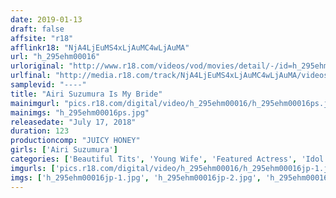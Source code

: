 ```yaml
---
date: 2019-01-13
draft: false
affsite: "r18"
afflinkr18: "NjA4LjEuMS4xLjAuMC4wLjAuMA"
url: "h_295ehm00016"
urloriginal: "http://www.r18.com/videos/vod/movies/detail/-/id=h_295ehm00016"
urlfinal: "http://media.r18.com/track/NjA4LjEuMS4xLjAuMC4wLjAuMA/videos/vod/movies/detail/-/id=h_295ehm00016"
samplevid: "----"
title: "Airi Suzumura Is My Bride"
mainimgurl: "pics.r18.com/digital/video/h_295ehm00016/h_295ehm00016ps.jpg"
mainimgs: "h_295ehm00016ps.jpg"
releasedate: "July 17, 2018"
duration: 123
productioncomp: "JUICY HONEY"
girls: ['Airi Suzumura']
categories: ['Beautiful Tits', 'Young Wife', 'Featured Actress', 'Idol & Celebrity']
imgurls: ['pics.r18.com/digital/video/h_295ehm00016/h_295ehm00016jp-1.jpg', 'pics.r18.com/digital/video/h_295ehm00016/h_295ehm00016jp-2.jpg', 'pics.r18.com/digital/video/h_295ehm00016/h_295ehm00016jp-3.jpg', 'pics.r18.com/digital/video/h_295ehm00016/h_295ehm00016jp-4.jpg', 'pics.r18.com/digital/video/h_295ehm00016/h_295ehm00016jp-5.jpg', 'pics.r18.com/digital/video/h_295ehm00016/h_295ehm00016jp-6.jpg', 'pics.r18.com/digital/video/h_295ehm00016/h_295ehm00016jp-7.jpg', 'pics.r18.com/digital/video/h_295ehm00016/h_295ehm00016jp-8.jpg', 'pics.r18.com/digital/video/h_295ehm00016/h_295ehm00016jp-9.jpg', 'pics.r18.com/digital/video/h_295ehm00016/h_295ehm00016jp-10.jpg', 'pics.r18.com/digital/video/h_295ehm00016/h_295ehm00016jp-11.jpg', 'pics.r18.com/digital/video/h_295ehm00016/h_295ehm00016jp-12.jpg', 'pics.r18.com/digital/video/h_295ehm00016/h_295ehm00016jp-13.jpg', 'pics.r18.com/digital/video/h_295ehm00016/h_295ehm00016jp-14.jpg', 'pics.r18.com/digital/video/h_295ehm00016/h_295ehm00016jp-15.jpg', 'pics.r18.com/digital/video/h_295ehm00016/h_295ehm00016jp-16.jpg', 'pics.r18.com/digital/video/h_295ehm00016/h_295ehm00016jp-17.jpg', 'pics.r18.com/digital/video/h_295ehm00016/h_295ehm00016jp-18.jpg', 'pics.r18.com/digital/video/h_295ehm00016/h_295ehm00016jp-19.jpg', 'pics.r18.com/digital/video/h_295ehm00016/h_295ehm00016jp-20.jpg']
imgs: ['h_295ehm00016jp-1.jpg', 'h_295ehm00016jp-2.jpg', 'h_295ehm00016jp-3.jpg', 'h_295ehm00016jp-4.jpg', 'h_295ehm00016jp-5.jpg', 'h_295ehm00016jp-6.jpg', 'h_295ehm00016jp-7.jpg', 'h_295ehm00016jp-8.jpg', 'h_295ehm00016jp-9.jpg', 'h_295ehm00016jp-10.jpg', 'h_295ehm00016jp-11.jpg', 'h_295ehm00016jp-12.jpg', 'h_295ehm00016jp-13.jpg', 'h_295ehm00016jp-14.jpg', 'h_295ehm00016jp-15.jpg', 'h_295ehm00016jp-16.jpg', 'h_295ehm00016jp-17.jpg', 'h_295ehm00016jp-18.jpg', 'h_295ehm00016jp-19.jpg', 'h_295ehm00016jp-20.jpg']
---
```

